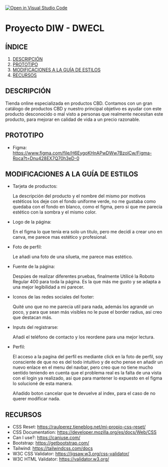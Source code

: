 [![Open in Visual Studio Code](https://classroom.github.com/assets/open-in-vscode-c66648af7eb3fe8bc4f294546bfd86ef473780cde1dea487d3c4ff354943c9ae.svg)](https://classroom.github.com/online_ide?assignment_repo_id=9908037&assignment_repo_type=AssignmentRepo)

# Proyecto DIW - DWECL

## ÍNDICE

1. [DESCRIPCIÓN](#id1)
2. [PROTOTIPO](#id2)
3. [MODIFICACIONES A LA GUÍA DE ESTILOS](#id3)
4. [RECURSOS](#id4)

## DESCRIPCIÓN<a name="id1"></a>

Tienda online especializada en productos CBD. Contamos con un gran catálogo de productos CBD y
nuestro principal objetivo es ayudar con este producto desconocido o mal visto a personas que realmente
necesitan este producto, para mejorar en calidad de vida a un precio razonable.

## PROTOTIPO<a name="id2"></a>

- Figma: https://www.figma.com/file/H6EygoKHnAPwDWw7BzolCw/Figma-Roca?t=Dnu428EX7Q70h3eD-0

## MODIFICACIONES A LA GUÍA DE ESTILOS<a name="id3"></a>

- Tarjeta de productos:

  La descripción del producto y el nombre del mismo por motivos estéticos los deje con el
  fondo uniforme verde, no me gustaba como quedaba con el fondo en blanco, como el figma,
  pero si que me parecia estético con la sombra y el mismo color.

- Logo de la página:

  En el figma lo que tenía era solo un titulo, pero me decidí a crear uno en canva, me parece
  mas estético y profesional.

- Foto de perfil:

  Le añadi una foto de una silueta, me parece mas estético.

- Fuente de la página:

  Despúes de realizar diferentes pruebas, finalmente Utilicé la Roboto Regular 400 para toda la página. Es la que más
  me gusto y se adapta a una mejor legibilidad a mi parecer.

- Iconos de las redes sociales del footer:

  Quité uno que no me parecia util para nada, además los agrandé un poco, y para que sean más visibles
  no le puse el border radius, así creo que destacan más.

- Inputs del registrarse:

  Añadí el teléfono de contacto y los reordene para una mejor lectura.

- Perfil:

  El acceso a la pagína del perfil es mediante click en la foto de perfil, soy consciente de que no es del todo intuitivo y de echo pense en añadir
  un nuevo enlace en el menu del navbar, pero creo que no tiene mucho sentido teniendo en cuenta que el problema real es la falta de una vista con el
  login ya realizado, así que para mantener lo expuesto en el figma lo solucioné de esta manera.

  Añadido boton cancelar que te devuelve al index, para el caso de no querer modificar nada.

## RECURSOS<a name="id4"></a>

- CSS Reset: https://raulperez.tieneblog.net/mi-propio-css-reset/
- CSS Documentation: https://developer.mozilla.org/es/docs/Web/CSS
- Can I use?: https://caniuse.com/
- Bootstrap: https://getbootstrap.com/
- Tailwind: https://tailwindcss.com/docs
- W3C CSS Validator: https://jigsaw.w3.org/css-validator/
- W3C HTML Validator: https://validator.w3.org/
